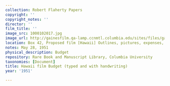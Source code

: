 ```yaml
---
collection: Robert Flaherty Papers
copyright: ''
copyright_notes: ''
director: ''
film_title: ''
image_src: 1000102017.jpg
image_url: http://gainesfilm.qa-lamp.ccnmtl.columbia.edu/sites/files/gainesfilm/images/1000102017.jpg
location: Box 42, Proposed film [Hawaii] Outlines, pictures, expenses, etc.
notes: May 28, 1951
physical_description: Budget
repository: Rare Book and Manuscript Library, Columbia University
taxonomies: [Document]
title: Hawaii film Budget (typed and with handwriting)
year: '1951'

---
```

